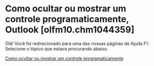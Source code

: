 
# Como ocultar ou mostrar um controle programaticamente, Outlook [olfm10.chm1044359]

Olá! Você foi redirecionado para uma das nossas páginas de Ajuda F1. Selecione o tópico que estava procurando abaixo.

[Como ocultar ou mostrar um controle programaticamente](http://msdn.microsoft.com/library/c6cbadf7-7b10-81de-0abe-65b24c3f46d4%28Office.15%29.aspx)
